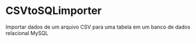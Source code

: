 # CSVtoSQLimporter
Importar dados de um arquivo CSV para uma tabela em um banco de dados relacional MySQL
